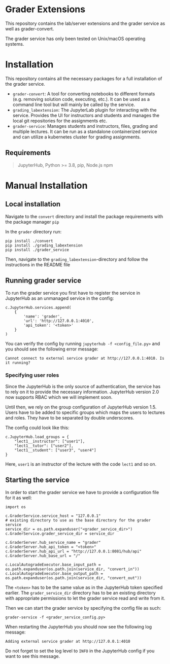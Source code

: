 # Grader Extensions

This repository contains the lab/server extensions and the grader service as well as grader-convert.

The grader service has only been tested on Unix/macOS operating systems.

# Installation

This repository contains all the necessary packages for a full installation of the grader service.

- `grader-convert`: A tool for converting notebooks to different formats (e.g. removing solution code, executing, etc.). It can be used as a command line tool but will mainly be called by the service.
- `grading_labextension`: The JupyterLab plugin for interacting with the service. Provides the UI for instructors and students and manages the local git repositories for the assignments etc.
- `grader-service`: Manages students and instructors, files, grading and multiple lectures. It can be run as a standalone containerized service and can utilize a kubernetes cluster for grading assignments.


## Requirements

> JupyterHub, Python >= 3.8,
> pip,
> Node.js
> npm

# Manual Installation

## Local installation
Navigate to the `convert` directory and install the package requirements with the package manager `pip`

In the `grader` directory run:

    pip install ./convert
    pip install ./grading_labextension
    pip install ./grader_service

Then, navigate to the `grading_labextension`-directory and follow the instructions in the README file

## Running grader service
To run the grader service you first have to register the service in JupyterHub as an unmanaged service in the config:

    c.JupyterHub.services.append(
        {
            'name': 'grader',
            'url': 'http://127.0.0.1:4010',
            'api_token': '<token>'
        }
    )

You can verify the config by running `jupyterhub -f <config_file.py>` and you should see the following error message:
     
    Cannot connect to external service grader at http://127.0.0.1:4010. Is it running?


### Specifying user roles

Since the JupyterHub is the only source of authentication, the service has to rely on it to provide the necessary information. JupyterHub version 2.0 now supports RBAC which we will implement soon.

Until then, we rely on the group configuration of JupyterHub version 1.5. Users have to be added to specific groups which maps the users to lectures and roles. They have to be separated by double underscores.

The config could look like this:

    c.JupyterHub.load_groups = {
        "lect1__instructor": ["user1"],
        "lect1__tutor": ["user2"],
        "lect1__student": ["user3", "user4"]
    }

Here, `user1` is an instructor of the lecture with the code `lect1` and so on.

## Starting the service

In order to start the grader service we have to provide a configuration file for it as well:

    import os
    
    c.GraderService.service_host = "127.0.0.1"
    # existing directory to use as the base directory for the grader service
    service_dir = os.path.expanduser("<grader_service_dir>")
    c.GraderService.grader_service_dir = service_dir
    
    c.GraderServer.hub_service_name = "grader"
    c.GraderServer.hub_api_token = "<token>"
    c.GraderServer.hub_api_url = "http://127.0.0.1:8081/hub/api"
    c.GraderServer.hub_base_url = "/"

    c.LocalAutogradeExecutor.base_input_path = os.path.expanduser(os.path.join(service_dir, "convert_in"))
    c.LocalAutogradeExecutor.base_output_path = os.path.expanduser(os.path.join(service_dir, "convert_out"))

The `<token>` has to be the same value as in the JupyterHub token specified earlier. The `grader_service_dir` directory has to be an existing directory with appropriate permissions to let the grader service read and write from it.

Then we can start the grader service by specifying the config file as such:

    grader-service -f <grader_service_config.py>

When restarting the JupyterHub you should now see the following log message:

    Adding external service grader at http://127.0.0.1:4010

Do not forget to set the log level to `INFO` in the JupyterHub config if you want to see this message.

